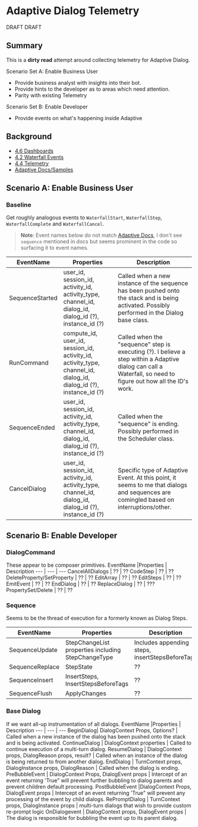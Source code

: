 # Adaptive Dialog Telemetry
DRAFT DRAFT

## Summary 
This is a **dirty read** attempt around collecting telemetry for Adaptive Dialog.

Scenario Set A: Enable Business User
- Provide business analyst with insights into their bot.
- Provide hints to the developer as to areas which need attention.
- Parity with existing Telemetry

Scenario Set B: Enable Developer
- Provide events on what's happening inside Adaptive

## Background
- [4.6 Dashboards](https://github.com/daveta/analytics/tree/master/dashboards)
- [4.2 Waterfall Events](https://github.com/daveta/analytics/blob/master/appinsights_blog_42/bot_application_insights.md#waterfalldialog-events)
- [4.4 Telemetry](https://github.com/daveta/analytics/blob/master/telemetry_enhancements/TelemetryEnhancements.md)
- [Adaptive Docs/Samples](https://github.com/microsoft/BotBuilder-Samples/tree/master/experimental/adaptive-dialog)

## Scenario A: Enable Business User

### Baseline
Get roughly analogous events to `WaterfallStart`, `WaterfallStep`, `WaterfallComplete` and `WaterfallCancel`.

  > **Note**: Event names below do not match [Adaptive Docs](https://github.com/microsoft/BotBuilder-Samples/tree/master/experimental/adaptive-dialog), I don't see `sequence` mentioned in docs but seems prominent in the code so surfacing it to event names.  

EventName |Properties | Description
--- | --- | ---
SequenceStarted| user_id, session_id, activity_id, activity_type, channel_id, dialog_id, dialog_id (?), instance_id (?) | Called when a new instance of the sequence has been pushed onto the stack and is being activated.  Possibly performed in the Dialog base class. 
RunCommand | compute_id, user_id, session_id, activity_id, activity_type, channel_id, dialog_id, dialog_id (?), instance_id (?) | Called when the "sequence" step is executing (?).  I believe a step within a Adaptive dialog can call a Waterfall, so need to figure out how all the ID's work. 
SequenceEnded | user_id, session_id, activity_id, activity_type, channel_id, dialog_id, dialog_id (?), instance_id (?) |  Called when the "sequence" is ending.  Possibly performed in the Scheduler class.
CancelDialog | user_id, session_id, activity_id, activity_type, channel_id, dialog_id, dialog_id (?), instance_id (?) | Specific type of Adaptive Event. At this point, it seems to me that dialogs and sequences are comingled based on interruptions/other. 



## Scenario B: Enable Developer


### DialogCommand
These appear to be composer primitives.
EventName |Properties | Description
--- | --- | ---
CancelAllDialogs | ?? | ??
CodeStep | ?? | ??
DeleteProperty/SetProperty | ?? | ??
EditArray | ?? | ??
EditSteps | ?? | ??
EmitEvent | ?? | ??
EndDialog | ?? | ??
ReplaceDialog | ?? | ???
PropertySet/Delete | ?? | ??

### Sequence
Seems to be the thread of execution for a formerly known as Dialog Steps.

EventName |Properties | Description
--- | --- | ---
SequenceUpdate | StepChangeList properties including StepChangeType | Includes appending steps, insertStepsBeforeTags
SequenceReplace | StepState | ??
SequenceInsert | InsertSteps, InsertStepsBeforeTags | ??
SequenceFlush | ApplyChanges | ??

### Base Dialog
If we want all-up instrumentation of all dialogs.
EventName |Properties | Description
--- | --- | ---
BeginDialog| DialogContext Props, Options? | Called when a new instance of the dialog has been pushed onto the stack and is being activated.
ContinueDialog | DialogContext properties | Called to continue execution of a multi-turn dialog.
ResumeDialog | DialogContext props, DialogReason props, result? | Called when an instance of the dialog is being returned to from another dialog.
EndDialog | TurnContext props, DialogInstance props, DialogReason | Called when the dialog is ending.
PreBubbleEvent | DialogContext Props, DialogEvent props | Intercept of an event returning 'True" will prevent further bubbling to dialog parents and prevent children default processing. 
PostBubbleEvent |DialogContext Props, DialogEvent props | Intercept of an event returning 'True" will prevent any processing of the event by child dialogs.
RePromptDialog | TurnContext props, DialogInstance props |  multi-turn dialogs that wish to provide custom re-prompt logic
OnDialogevent | DialogContext props, DialogEvent props | The dialog is responsible for bubbling the event up to its parent dialog.

